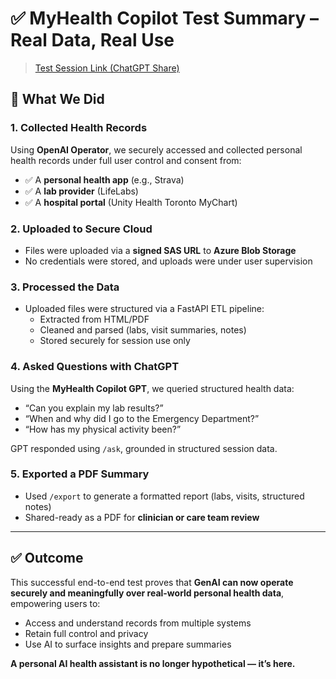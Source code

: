 # ✅ MyHealth Copilot Test Summary – Real Data, Real Use

> [Test Session Link (ChatGPT Share)](https://chatgpt.com/share/68522d76-bd60-8006-afd2-7e12658dcf3b)

## 🧠 What We Did

### 1. **Collected Health Records**  
Using **OpenAI Operator**, we securely accessed and collected personal health records under full user control and consent from:
- ✅ A **personal health app** (e.g., Strava)
- ✅ A **lab provider** (LifeLabs)
- ✅ A **hospital portal** (Unity Health Toronto MyChart)

### 2. **Uploaded to Secure Cloud**  
- Files were uploaded via a **signed SAS URL** to **Azure Blob Storage**
- No credentials were stored, and uploads were under user supervision

### 3. **Processed the Data**  
- Uploaded files were structured via a FastAPI ETL pipeline:
  - Extracted from HTML/PDF
  - Cleaned and parsed (labs, visit summaries, notes)
  - Stored securely for session use only

### 4. **Asked Questions with ChatGPT**  
Using the **MyHealth Copilot GPT**, we queried structured health data:
- “Can you explain my lab results?”
- “When and why did I go to the Emergency Department?”
- “How has my physical activity been?”

GPT responded using `/ask`, grounded in structured session data.

### 5. **Exported a PDF Summary**  
- Used `/export` to generate a formatted report (labs, visits, structured notes)
- Shared-ready as a PDF for **clinician or care team review**

---

## ✅ Outcome
This successful end-to-end test proves that **GenAI can now operate securely and meaningfully over real-world personal health data**, empowering users to:
- Access and understand records from multiple systems
- Retain full control and privacy
- Use AI to surface insights and prepare summaries

**A personal AI health assistant is no longer hypothetical — it’s here.**